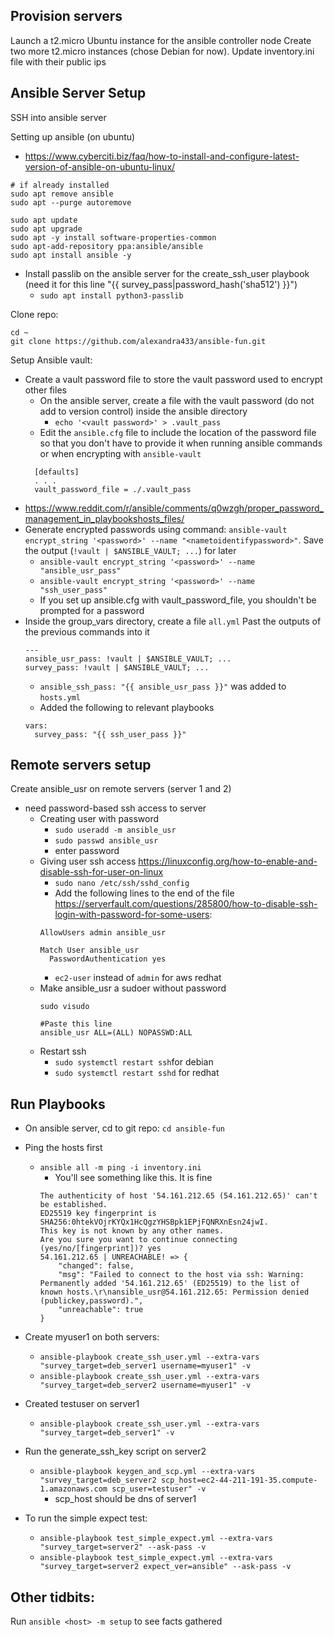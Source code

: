 **Provision servers**
----------------------------
Launch a t2.micro Ubuntu instance for the ansible controller node
Create two more t2.micro instances (chose Debian for now). Update inventory.ini file with their public ips


**Ansible Server Setup**
----------------------------
SSH into ansible server

Setting up ansible (on ubuntu)
- https://www.cyberciti.biz/faq/how-to-install-and-configure-latest-version-of-ansible-on-ubuntu-linux/
```
# if already installed
sudo apt remove ansible
sudo apt --purge autoremove

sudo apt update
sudo apt upgrade
sudo apt -y install software-properties-common
sudo apt-add-repository ppa:ansible/ansible
sudo apt install ansible -y
```

- Install passlib on the ansible server for the create_ssh_user playbook (need it for this line "{{ survey_pass|password_hash('sha512') }}")
  - `sudo apt install python3-passlib`

Clone repo:
```
cd ~
git clone https://github.com/alexandra433/ansible-fun.git
```

Setup Ansible vault:
- Create a vault password file to store the vault password used to encrypt other files
  - On the ansible server, create a file with the vault password (do not add to version control) inside the ansible directory
    - `echo '<vault password>' > .vault_pass`
  - Edit the `ansible.cfg` file to include the location of the password file so that you don't have to provide it when running ansible commands or when encrypting with `ansible-vault `
  ```
    [defaults]
    . . .
    vault_password_file = ./.vault_pass
  ```
- https://www.reddit.com/r/ansible/comments/q0wzgh/proper_password_management_in_playbookshosts_files/
- Generate encrypted passwords using command: `ansible-vault encrypt_string '<password>' --name "<nametoidentifypassword>"`. Save the output (`!vault | $ANSIBLE_VAULT; ...`) for later
  - `ansible-vault encrypt_string '<password>' --name "ansible_usr_pass"`
  - `ansible-vault encrypt_string '<password>' --name "ssh_user_pass"`
  - If you set up ansible.cfg with vault_password_file, you shouldn't be prompted for a password
- Inside the group_vars directory, create a file `all.yml` Past the outputs of the previous commands into it
  ```
  ---
  ansible_usr_pass: !vault | $ANSIBLE_VAULT; ...
  survey_pass: !vault | $ANSIBLE_VAULT; ...
  ```
  - `ansible_ssh_pass: "{{ ansible_usr_pass }}"` was added to `hosts.yml`
  - Added the following to relevant playbooks
  ```
  vars:
    survey_pass: "{{ ssh_user_pass }}"
  ```


**Remote servers setup**
-------------------------
Create ansible_usr on remote servers (server 1 and 2)
- need password-based ssh access to server
  - Creating user with password
    - `sudo useradd -m ansible_usr`
    - `sudo passwd ansible_usr`
    - enter password
  - Giving user ssh access https://linuxconfig.org/how-to-enable-and-disable-ssh-for-user-on-linux
    - `sudo nano /etc/ssh/sshd_config`
    - Add the following lines to the end of the file https://serverfault.com/questions/285800/how-to-disable-ssh-login-with-password-for-some-users:
    ```
    AllowUsers admin ansible_usr

    Match User ansible_usr
      PasswordAuthentication yes
    ```
      - `ec2-user` instead of `admin` for aws redhat
  - Make ansible_usr a sudoer without password
    ```
    sudo visudo

    #Paste this line
    ansible_usr ALL=(ALL) NOPASSWD:ALL
    ```
  - Restart ssh
    - `sudo systemctl restart ssh`for debian
    - `sudo systemctl restart sshd` for redhat

**Run Playbooks**
-------------------------
- On ansible server, cd to git repo: `cd ansible-fun`
- Ping the hosts first
  - `ansible all -m ping -i inventory.ini`
    - You'll see something like this. It is fine
    ```
    The authenticity of host '54.161.212.65 (54.161.212.65)' can't be established.
    ED25519 key fingerprint is SHA256:0htekVOjrKYQx1HcQgzYHSBpk1EPjFQNRXnEsn24jwI.
    This key is not known by any other names.
    Are you sure you want to continue connecting (yes/no/[fingerprint])? yes
    54.161.212.65 | UNREACHABLE! => {
        "changed": false,
        "msg": "Failed to connect to the host via ssh: Warning: Permanently added '54.161.212.65' (ED25519) to the list of known hosts.\r\nansible_usr@54.161.212.65: Permission denied (publickey,password).",
        "unreachable": true
    }
    ```
- Create myuser1 on both servers:
  - `ansible-playbook create_ssh_user.yml --extra-vars "survey_target=deb_server1 username=myuser1" -v`
  - `ansible-playbook create_ssh_user.yml --extra-vars "survey_target=deb_server2 username=myuser1" -v`
- Created testuser on server1
  - `ansible-playbook create_ssh_user.yml --extra-vars "survey_target=deb_server1" -v`
- Run the generate_ssh_key script on server2
  - `ansible-playbook keygen_and_scp.yml --extra-vars "survey_target=deb_server2 scp_host=ec2-44-211-191-35.compute-1.amazonaws.com scp_user=testuser" -v`
    - scp_host should be dns of server1

- To run the simple expect test:
  - `ansible-playbook test_simple_expect.yml --extra-vars "survey_target=server2" --ask-pass -v`
  - `ansible-playbook test_simple_expect.yml --extra-vars "survey_target=server2 expect_ver=ansible" --ask-pass -v`

Other tidbits:
----------------------------
Run `ansible <host> -m setup` to see facts gathered

